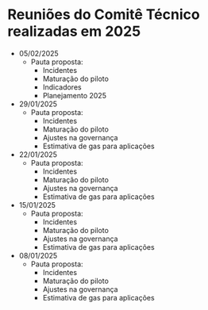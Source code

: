 # Reuniões do Comitê Técnico realizadas em 2025

- 05/02/2025
  - Pauta proposta:
    - Incidentes
    - Maturação do piloto
    - Indicadores
    - Planejamento 2025
- 29/01/2025
  - Pauta proposta:
    - Incidentes
    - Maturação do piloto
    - Ajustes na governança
    - Estimativa de gas para aplicações
- 22/01/2025
  - Pauta proposta:
    - Incidentes
    - Maturação do piloto
    - Ajustes na governança
    - Estimativa de gas para aplicações
- 15/01/2025
  - Pauta proposta:
    - Incidentes
    - Maturação do piloto
    - Ajustes na governança
    - Estimativa de gas para aplicações
- 08/01/2025
  - Pauta proposta:
    - Incidentes
    - Maturação do piloto
    - Ajustes na governança
    - Estimativa de gas para aplicações
